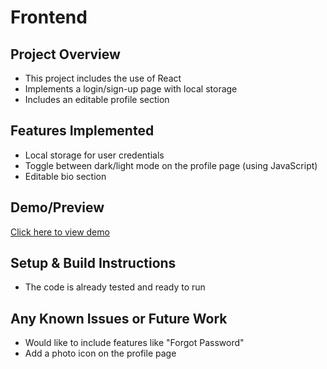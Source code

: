# Frontend

## Project Overview

- This project includes the use of React  
- Implements a login/sign-up page with local storage  
- Includes an editable profile section  

## Features Implemented

- Local storage for user credentials  
- Toggle between dark/light mode on the profile page (using JavaScript)  
- Editable bio section  

## Demo/Preview

[Click here to view demo](https://codesandbox.io/p/sandbox/inspiring-dew-9g2sgs)

## Setup & Build Instructions

- The code is already tested and ready to run  

## Any Known Issues or Future Work

- Would like to include features like "Forgot Password"  
- Add a photo icon on the profile page  
